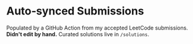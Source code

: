 # Auto‑synced Submissions
Populated by a GitHub Action from my accepted LeetCode submissions.  
**Didn't edit by hand.** Curated solutions live in `/solutions`.
